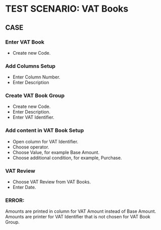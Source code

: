 # TEST SCENARIO: VAT Books

## CASE

### Enter VAT Book

-	Create new Code.

### Add Columns Setup

-	Enter Column Number.
-	Enter Description

### Create VAT Book Group

-	Create new Code.
-	Enter Description.
-	Enter VAT Identifier.

### Add content in VAT Book Setup

-	Open column for VAT Identifier.
-	Choose operator.
-	Choose Value, for example Base Amount.
-	Choose additional condition, for example, Purchase.

### VAT Review

-	Choose VAT Review from VAT Books.
-	Enter Date.

### ERROR:

Amounts are printed in column for VAT Amount instead of Base Amount.
Amounts are printer for VAT Identifier that is not chosen for VAT Book Group.